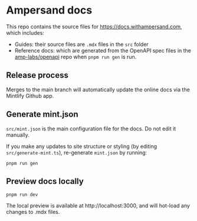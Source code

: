 # Ampersand docs

This repo contains the source files for https://docs.withampersand.com, which includes:

- Guides: their source files are `.mdx` files in the `src` folder
- Reference docs: which are generated from the OpenAPI spec files in the [amp-labs/openapi](https://github.com/amp-labs/openapi) repo when `pnpm run gen` is run.

## Release process

Merges to the main branch will automatically update the online docs via the Mintlify Github app.

## Generate mint.json

`src/mint.json` is the main configuration file for the docs. Do not edit it manually.

If you make any updates to site structure or styling (by editing `src/generate-mint.ts`), re-generate `mint.json` by running:

```shell 
pnpm run gen
```

## Preview docs locally

```shell
pnpm run dev 
```

The local preview is available at http://localhost:3000, and will hot-load any changes to .mdx files.
